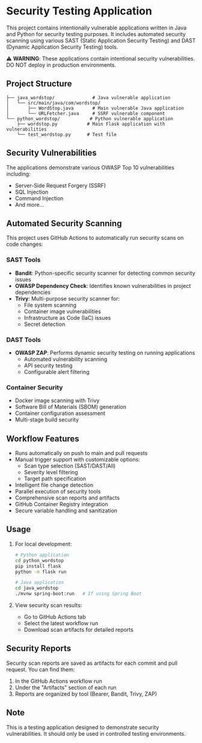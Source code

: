 # Security Testing Application

This project contains intentionally vulnerable applications written in Java and Python for security testing purposes. It includes automated security scanning using various SAST (Static Application Security Testing) and DAST (Dynamic Application Security Testing) tools.

⚠️ **WARNING**: These applications contain intentional security vulnerabilities. DO NOT deploy in production environments.

## Project Structure

```
├── java_wordstop/              # Java vulnerable application
│   └── src/main/java/com/wordstop/
│       ├── WordStop.java       # Main vulnerable Java application
│       └── URLFetcher.java     # SSRF vulnerable component
└── python_wordstop/           # Python vulnerable application
    ├── wordstop.py           # Main Flask application with vulnerabilities
    └── test_wordstop.py      # Test file
```

## Security Vulnerabilities

The applications demonstrate various OWASP Top 10 vulnerabilities including:
- Server-Side Request Forgery (SSRF)
- SQL Injection
- Command Injection
- And more...

## Automated Security Scanning

This project uses GitHub Actions to automatically run security scans on code changes:

### SAST Tools
- **Bandit**: Python-specific security scanner for detecting common security issues
- **OWASP Dependency Check**: Identifies known vulnerabilities in project dependencies
- **Trivy**: Multi-purpose security scanner for:
  - File system scanning
  - Container image vulnerabilities
  - Infrastructure as Code (IaC) issues
  - Secret detection

### DAST Tools
- **OWASP ZAP**: Performs dynamic security testing on running applications
  - Automated vulnerability scanning
  - API security testing
  - Configurable alert filtering

### Container Security
- Docker image scanning with Trivy
- Software Bill of Materials (SBOM) generation
- Container configuration assessment
- Multi-stage build security

## Workflow Features

- Runs automatically on push to main and pull requests
- Manual trigger support with customizable options:
  - Scan type selection (SAST/DAST/All)
  - Severity level filtering
  - Target path specification
- Intelligent file change detection
- Parallel execution of security tools
- Comprehensive scan reports and artifacts
- GitHub Container Registry integration
- Secure variable handling and sanitization

## Usage

1. For local development:
   ```bash
   # Python application
   cd python_wordstop
   pip install flask
   python -m flask run

   # Java application
   cd java_wordstop
   ./mvnw spring-boot:run   # If using Spring Boot
   ```

2. View security scan results:
   - Go to GitHub Actions tab
   - Select the latest workflow run
   - Download scan artifacts for detailed reports

## Security Reports

Security scan reports are saved as artifacts for each commit and pull request. You can find them:
1. In the GitHub Actions workflow run
2. Under the "Artifacts" section of each run
3. Reports are organized by tool (Bearer, Bandit, Trivy, ZAP)

## Note

This is a testing application designed to demonstrate security vulnerabilities. It should only be used in controlled testing environments.
